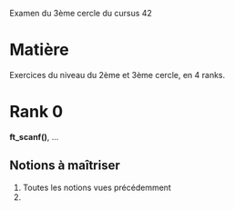 Examen du 3ème cercle du cursus 42

# Matière
Exercices du niveau du 2ème et 3ème cercle, en 4 ranks.

# Rank 0
**ft_scanf()**, ...
## Notions à maîtriser
1. Toutes les notions vues précédemment
2. 
